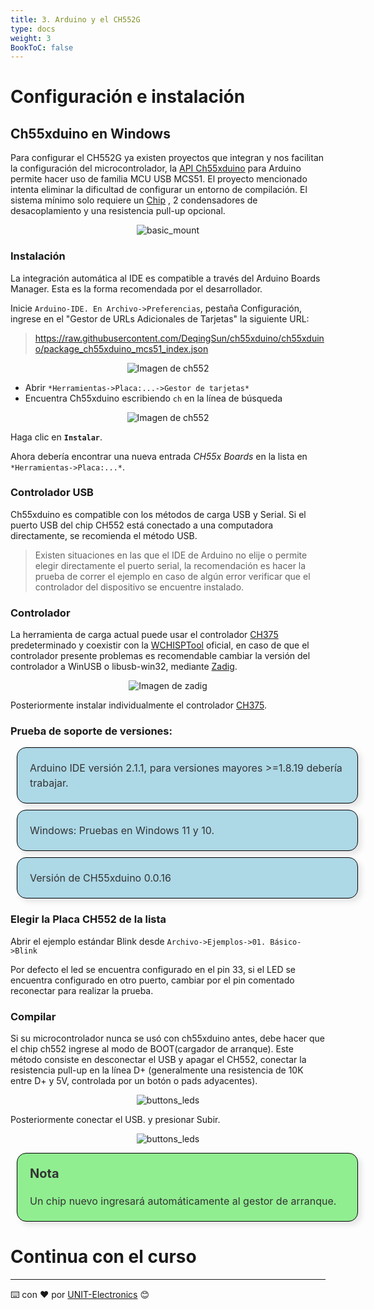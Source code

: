 ```yaml
---
title: 3. Arduino y el CH552G
type: docs
weight: 3
BookToC: false
---
```


# Configuración e instalación 
## Ch55xduino en Windows
Para configurar el CH552G ya existen proyectos que integran y nos facilitan la configuración del microcontrolador, la <a href="https://github.com/DeqingSun/ch55xduino/tree/ch55xduino" target="_blank">API Ch55xduino</a>  para Arduino permite hacer uso de familia MCU USB MCS51. El proyecto mencionado intenta eliminar la dificultad de configurar un entorno de compilación. El sistema mínimo solo requiere un <a href="https://github.com/UNIT-Electronics/CH552-en-Arduino/blob/main/hardware/CH552G%20Basic%20configuration.pdf" target="_blank">Chip</a> , 2 condensadores de desacoplamiento y una resistencia pull-up opcional. 


<p align="center">
    <img src="/docs/3-Arduino_y_ch552/images/basic_mount.png" alt="basic_mount">
</p>


### **Instalación**

La integración automática al IDE es compatible a través del Arduino Boards Manager. Esta es la forma recomendada por el desarrollador.

Inicie `Arduino-IDE. En Archivo->Preferencias`, pestaña Configuración, ingrese en el "Gestor de URLs Adicionales de Tarjetas" la siguiente URL:

> https://raw.githubusercontent.com/DeqingSun/ch55xduino/ch55xduino/package_ch55xduino_mcs51_index.json

<p align="center">
    <img src="/docs/3-Arduino_y_ch552/images/config.png" alt="Imagen de ch552">
</p>

* Abrir `*Herramientas->Placa:...->Gestor de tarjetas*`
* Encuentra Ch55xduino escribiendo `ch` en la línea de búsqueda
<p align="center">
    <img src="/docs/3-Arduino_y_ch552/images/ch55x.png" alt="Imagen de ch552">
</p>

Haga clic en **`Instalar`**.

Ahora debería encontrar una nueva entrada *CH55x Boards* en la lista en `*Herramientas->Placa:...*`.

### Controlador USB

Ch55xduino es compatible con los métodos de carga USB y Serial. Si el puerto USB del chip CH552 está conectado a una computadora directamente, se recomienda el método USB.

> Existen situaciones en las que el IDE de Arduino no elije o permite elegir directamente el puerto serial, la recomendación es hacer la prueba de correr el ejemplo en caso de algún error verificar que el controlador del dispositivo se encuentre instalado. 


### Controlador

La herramienta de carga actual puede usar el controlador [CH375](https://www.wch-ic.com/search?q=CH375&t=downloads) predeterminado y coexistir con la [WCHISPTool](http://www.wch.cn/downloads/WCHISPTool_Setup_exe.html) oficial, en caso de que el controlador presente problemas es recomendable cambiar la versión del controlador a WinUSB o libusb-win32, mediante [Zadig](https://zadig.akeo.ie/).

<p align="center">
    <img src="/docs/3-Arduino_y_ch552/images/driver.png" alt="Imagen de zadig">
</p>

Posteriormente instalar individualmente el controlador [CH375](https://www.wch-ic.com/downloads/CH372DRV_EXE.html).

### Prueba de soporte de versiones:

<div style="width: 100%; max-width: 800px; border: 1px solid #000; padding: 20px; margin: 10px; background-color: lightblue; border-radius: 15px; box-shadow: 5px 5px 10px rgba(0, 0, 0, 0.1);">
    <div style="font-size: 16px; line-height: 1.5; color: #333;">
        Arduino IDE versión 2.1.1, para versiones mayores >=1.8.19 debería trabajar.
    </div>
</div>
<div style="width: 100%; max-width: 800px; border: 1px solid #000; padding: 20px; margin: 10px; background-color: lightblue; border-radius: 15px; box-shadow: 5px 5px 10px rgba(0, 0, 0, 0.1);">
    <div style="font-size: 16px; line-height: 1.5; color: #333;">
        Windows: Pruebas en Windows 11 y 10.
    </div>
</div>
<div style="width: 100%; max-width: 800px; border: 1px solid #000; padding: 20px; margin: 10px; background-color: lightblue; border-radius: 15px; box-shadow: 5px 5px 10px rgba(0, 0, 0, 0.1);">
    <div style="font-size: 16px; line-height: 1.5; color: #333;">
        Versión de CH55xduino 0.0.16
    </div>
</div>


### Elegir la Placa CH552 de la lista

Abrir el ejemplo estándar Blink desde `Archivo->Ejemplos->01. Básico->Blink`

Por defecto el led se encuentra configurado en el pin 33, si el LED se encuentra configurado en otro puerto, cambiar por el pin comentado reconectar para realizar la prueba.

### Compilar

Si su microcontrolador nunca se usó con ch55xduino antes, debe hacer que el chip ch552 ingrese al modo de BOOT(cargador de arranque). Este método consiste en desconectar el USB y apagar el CH552, conectar la resistencia pull-up en la línea D+ (generalmente una resistencia de 10K entre D+ y 5V, controlada por un botón o pads adyacentes).
<p align="center">
    <img src="/docs/3-Arduino_y_ch552/images/button_leds.png" alt="buttons_leds">
</p>


Posteriormente conectar el USB. y presionar Subir.

<p align="center">
    <img src="/docs/3-Arduino_y_ch552/images/ruin.png" alt="buttons_leds">
</p>

<div style="width: 100%; max-width: 800px; border: 1px solid #000; padding: 20px; margin: 10px; background-color: lightgreen; border-radius: 15px; box-shadow: 5px 5px 10px rgba(0, 0, 0, 0.1);">
    <div style="font-weight: bold; font-size: 20px; color: #333; margin-bottom: 20px;">Nota</div>
    <div style="font-size: 16px; line-height: 1.5; color: #333;">
       Un chip  nuevo ingresará automáticamente al gestor de arranque.
    </div>
</div>






# Continua con el curso [](/)


---
⌨️ con ❤️ por [UNIT-Electronics](https://github.com/UNIT-Electronics) 😊